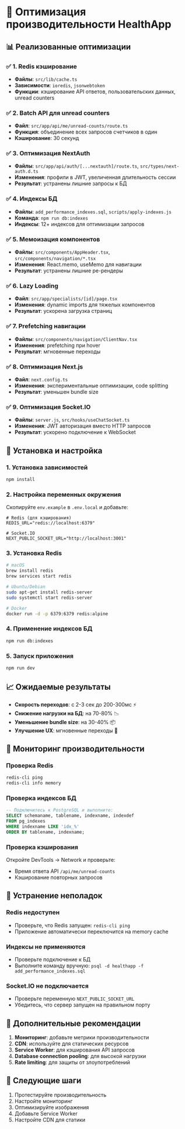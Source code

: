# 🚀 Оптимизация производительности HealthApp

## 📊 Реализованные оптимизации

### ✅ 1. Redis кэширование
- **Файлы**: `src/lib/cache.ts`
- **Зависимости**: `ioredis`, `jsonwebtoken`
- **Функции**: кэширование API ответов, пользовательских данных, unread counters

### ✅ 2. Batch API для unread counters
- **Файл**: `src/app/api/me/unread-counts/route.ts`
- **Функция**: объединение всех запросов счетчиков в один
- **Кэширование**: 30 секунд

### ✅ 3. Оптимизация NextAuth
- **Файлы**: `src/app/api/auth/[...nextauth]/route.ts`, `src/types/next-auth.d.ts`
- **Изменения**: профили в JWT, увеличенная длительность сессии
- **Результат**: устранены лишние запросы к БД

### ✅ 4. Индексы БД
- **Файлы**: `add_performance_indexes.sql`, `scripts/apply-indexes.js`
- **Команда**: `npm run db:indexes`
- **Индексы**: 12+ индексов для оптимизации запросов

### ✅ 5. Мемоизация компонентов
- **Файлы**: `src/components/AppHeader.tsx`, `src/components/navigation/*.tsx`
- **Изменения**: React.memo, useMemo для навигации
- **Результат**: устранены лишние ре-рендеры

### ✅ 6. Lazy Loading
- **Файл**: `src/app/specialists/[id]/page.tsx`
- **Изменения**: dynamic imports для тяжелых компонентов
- **Результат**: ускорена загрузка страниц

### ✅ 7. Prefetching навигации
- **Файлы**: `src/components/navigation/ClientNav.tsx`
- **Изменения**: prefetching при hover
- **Результат**: мгновенные переходы

### ✅ 8. Оптимизация Next.js
- **Файл**: `next.config.ts`
- **Изменения**: экспериментальные оптимизации, code splitting
- **Результат**: уменьшен bundle size

### ✅ 9. Оптимизация Socket.IO
- **Файлы**: `server.js`, `src/hooks/useChatSocket.ts`
- **Изменения**: JWT авторизация вместо HTTP запросов
- **Результат**: ускорено подключение к WebSocket

## 🚀 Установка и настройка

### 1. Установка зависимостей
```bash
npm install
```

### 2. Настройка переменных окружения
Скопируйте `env.example` в `.env.local` и добавьте:
```env
# Redis (для кэширования)
REDIS_URL="redis://localhost:6379"

# Socket.IO
NEXT_PUBLIC_SOCKET_URL="http://localhost:3001"
```

### 3. Установка Redis
```bash
# macOS
brew install redis
brew services start redis

# Ubuntu/Debian
sudo apt-get install redis-server
sudo systemctl start redis-server

# Docker
docker run -d -p 6379:6379 redis:alpine
```

### 4. Применение индексов БД
```bash
npm run db:indexes
```

### 5. Запуск приложения
```bash
npm run dev
```

## 📈 Ожидаемые результаты

- **Скорость переходов**: с 2-3 сек до 200-300мс ⚡
- **Снижение нагрузки на БД**: на 70-80% 📉
- **Уменьшение bundle size**: на 30-40% 📦
- **Улучшение UX**: мгновенные переходы 🎯

## 🔧 Мониторинг производительности

### Проверка Redis
```bash
redis-cli ping
redis-cli info memory
```

### Проверка индексов БД
```sql
-- Подключитесь к PostgreSQL и выполните:
SELECT schemaname, tablename, indexname, indexdef 
FROM pg_indexes 
WHERE indexname LIKE 'idx_%' 
ORDER BY tablename, indexname;
```

### Проверка кэширования
Откройте DevTools → Network и проверьте:
- Время ответа API `/api/me/unread-counts`
- Кэширование повторных запросов

## 🚨 Устранение неполадок

### Redis недоступен
- Проверьте, что Redis запущен: `redis-cli ping`
- Приложение автоматически переключится на memory cache

### Индексы не применяются
- Проверьте подключение к БД
- Выполните команду вручную: `psql -d healthapp -f add_performance_indexes.sql`

### Socket.IO не подключается
- Проверьте переменную `NEXT_PUBLIC_SOCKET_URL`
- Убедитесь, что сервер запущен на правильном порту

## 📝 Дополнительные рекомендации

1. **Мониторинг**: добавьте метрики производительности
2. **CDN**: используйте для статических ресурсов
3. **Service Worker**: для кэширования API запросов
4. **Database connection pooling**: для высокой нагрузки
5. **Rate limiting**: для защиты от злоупотреблений

## 🎯 Следующие шаги

1. Протестируйте производительность
2. Настройте мониторинг
3. Оптимизируйте изображения
4. Добавьте Service Worker
5. Настройте CDN для статики

